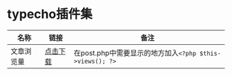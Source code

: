 # typecho插件集

|名称|链接|备注|
|-|-|-|
|文章浏览量|[点击下载](https://github.com/yiqiangking/typechoPlugins/releases/download/1.0.0/SkyViews.rar)|在post.php中需要显示的地方加入`<?php $this->views(); ?>`|
